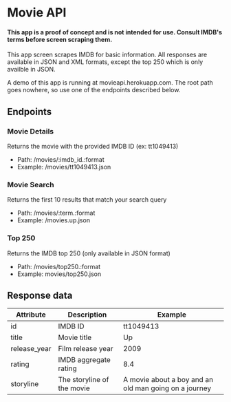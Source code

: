 # Movie API

#### This app is a proof of concept and is not intended for use. Consult IMDB's terms before screen scraping them.

This app screen scrapes IMDB for basic information. All responses are available in JSON and XML formats, except the top 250 which is only availble in JSON.

A demo of this app is running at movieapi.herokuapp.com. The root path goes nowhere, so use one of the endpoints described below.

## Endpoints

### Movie Details

Returns the movie with the provided IMDB ID (ex: tt1049413)

- Path: /movies/:imdb_id.:format
- Example: /movies/tt1049413.json

### Movie Search

Returns the first 10 results that match your search query

- Path: /movies/:term.:format
- Example: /movies.up.json

### Top 250

Returns the IMDB top 250 (only available in JSON format)

- Path: /movies/top250.:format
- Example: movies/top250.json

## Response data

<table>
  <thead>
    <tr>
      <th>Attribute</th>
      <th>Description</th>
      <th>Example</th>
    </tr>
  </thead>
  <tbody>
    <tr>
      <td>id</td>
      <td>IMDB ID</td>
      <td>tt1049413</td>
    </tr>
    <tr>
      <td>title</td>
      <td>Movie title</td>
      <td>Up</td>
    </tr>
    <tr>
      <td>release_year</td>
      <td>Film release year</td>
      <td>2009</td>
    </tr>
    <tr>
      <td>rating</td>
      <td>IMDB aggregate rating</td>
      <td>8.4</td>
    </tr>
    <tr>
      <td>storyline</td>
      <td>The storyline of the movie</td>
      <td>A movie about a boy and an old man going on a journey</td>
    </tr>
  </tbody>
</table>
